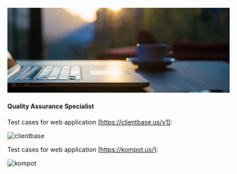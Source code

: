 ![](https://github.com/lma2023/lma2023/blob/main/images/Untitled-5.jpeg)
#### Quality Assurance Specialist

Test cases for web application [https://clientbase.us/v1]:

![clientbase](https://docs.google.com/spreadsheets/d/10EsRciVXP1G8cY9IwtE3btb6dkCwaYDv/edit#gid=1382852572)

Test cases for web application [https://kompot.us/]:

![kompot](https://docs.google.com/spreadsheets/d/1K9diZBqdZU58pvdsMpxG0hH91ZdwHdGt/edit#gid=1519474952)

<!--
**lma2023/lma2023** is a ✨ _special_ ✨ repository because its `README.md` (this file) appears on your GitHub profile.

Here are some ideas to get you started:

- 🔭 I’m currently working on ...
- 🌱 I’m currently learning ...
- 👯 I’m looking to collaborate on ...
- 🤔 I’m looking for help with ...
- 💬 Ask me about ...
- 📫 How to reach me: ...
- 😄 Pronouns: ...
- ⚡ Fun fact: ...
-->
